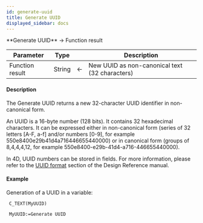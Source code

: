 ```yaml
---
id: generate-uuid
title: Generate UUID
displayed_sidebar: docs
---
```


<!--REF #_command_.Generate UUID.Syntax-->**Generate UUID** -> Function result<!-- END REF-->
<!--REF #_command_.Generate UUID.Params-->
| Parameter | Type |  | Description |
| --- | --- | --- | --- |
| Function result | String | <- | New UUID as non-canonical text (32 characters) |

<!-- END REF-->

#### Description 

<!--REF #_command_.Generate UUID.Summary-->The Generate UUID returns a new 32-character UUID identifier in non-canonical form.<!-- END REF-->

An UUID is a 16-byte number (128 bits). It contains 32 hexadecimal characters. It can be expressed either in non-canonical form (series of 32 letters \[A-F, a-f\] and/or numbers \[0-9\], for example 550e8400e29b41d4a716446655440000) or in canonical form (groups of 8,4,4,4,12, for example 550e8400-e29b-41d4-a716-446655440000). 

In 4D, UUID numbers can be stored in fields. For more information, please refer to the [UUID format](/4Dv20R6/4D/20-R6/Field-properties.300-7003391.en.html#106190) section of the Design Reference manual.

#### Example 

Generation of a UUID in a variable: 

```4d
 C_TEXT(MyUUID)

 MyUUID:=Generate UUID
```
